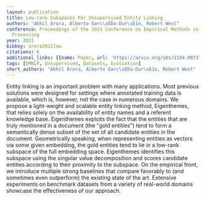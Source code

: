 ```yaml
---
layout: publication
title: Low-rank Subspaces For Unsupervised Entity Linking
authors: "Akhil Arora, Alberto Garc\xEDa-Dur\xE1n, Robert West"
conference: Proceedings of the 2021 Conference on Empirical Methods in Natural Language
  Processing
year: 2021
bibkey: arora2021low
citations: 6
additional_links: [{name: Paper, url: 'https://arxiv.org/abs/2104.08737'}]
tags: [EMNLP, Unsupervised, Datasets, Evaluation]
short_authors: "Akhil Arora, Alberto Garc\xEDa-Dur\xE1n, Robert West"
---
```

Entity linking is an important problem with many applications. Most previous
solutions were designed for settings where annotated training data is
available, which is, however, not the case in numerous domains. We propose a
light-weight and scalable entity linking method, Eigenthemes, that relies
solely on the availability of entity names and a referent knowledge base.
Eigenthemes exploits the fact that the entities that are truly mentioned in a
document (the "gold entities") tend to form a semantically dense subset of the
set of all candidate entities in the document. Geometrically speaking, when
representing entities as vectors via some given embedding, the gold entities
tend to lie in a low-rank subspace of the full embedding space. Eigenthemes
identifies this subspace using the singular value decomposition and scores
candidate entities according to their proximity to the subspace. On the
empirical front, we introduce multiple strong baselines that compare favorably
to (and sometimes even outperform) the existing state of the art. Extensive
experiments on benchmark datasets from a variety of real-world domains showcase
the effectiveness of our approach.